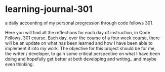 # learning-journal-301
a daily accounting of my personal progression through code fellows 301. 

Here you will find all the reflections for each day of instruction, in Code Fellows, 301 course. Each day, over the course of a four week course, there will be an update on what has been learned and how I have been able to implement it into my work. The objective for this project should be for me, the writer / developer, to gain some critical perspective on what I have been doing and hopefully get better at both developing and writing...and maybe even thinking.
